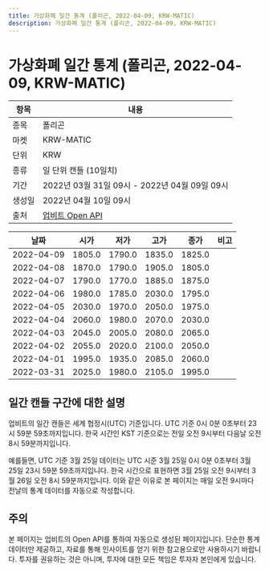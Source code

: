 ```yaml
---
title: 가상화폐 일간 통계 (폴리곤, 2022-04-09, KRW-MATIC)
description: 가상화폐 일간 통계 (폴리곤, 2022-04-09, KRW-MATIC)
---
```



가상화폐 일간 통계 (폴리곤, 2022-04-09, KRW-MATIC)
===

|항목|내용|
|--|--|
|종목|폴리곤|
|마켓|KRW-MATIC|
|단위|KRW|
|종류|일 단위 캔들 (10일치)|
|기간|2022년 03월 31일 09시 - 2022년 04월 09일 09시|
|생성일|2022년 04월 10일 09시|
|출처|[업비트 Open API](https://docs.upbit.com)|


|날짜|시가|저가|고가|종가|비고|
|--|--|--|--|--|--|
|2022-04-09|1805.0|1790.0|1835.0|1825.0|    |
|2022-04-08|1870.0|1790.0|1905.0|1805.0|    |
|2022-04-07|1790.0|1770.0|1885.0|1875.0|    |
|2022-04-06|1980.0|1785.0|2030.0|1795.0|    |
|2022-04-05|2030.0|1970.0|2050.0|1975.0|    |
|2022-04-04|2060.0|1980.0|2070.0|2030.0|    |
|2022-04-03|2045.0|2005.0|2080.0|2065.0|    |
|2022-04-02|2055.0|2020.0|2100.0|2050.0|    |
|2022-04-01|1995.0|1935.0|2085.0|2060.0|    |
|2022-03-31|2025.0|1980.0|2105.0|1995.0|    |


일간 캔들 구간에 대한 설명
---


업비트의 일간 캔들은 세계 협정시(UTC) 기준입니다. 
UTC 기준 0시 0분 0초부터 23시 59분 59초까지입니다. 
한국 시간인 KST 기준으로는 전일 오전 9시부터 다음날 오전 8시 59분까지입니다. 


예를들면, UTC 기준 3월 25일 데이터는 UTC 시준 3월 25일 0시 0분 0초부터 3월 25일 23시 59분 59초까지입니다. 
한국 시간으로 표현하면 3월 25일 오전 9시부터 3월 26일 오전 8시 59분까지입니다. 
이와 같은 이유로 본 페이지는 매일 오전 9시마다 전날의 통계 데이터를 자동으로 작성합니다. 


주의
---


본 페이지는 업비트의 Open API를 통하여 자동으로 생성된 페이지입니다. 
단순한 통계 데이터만 제공하고, 자료를 통해 인사이트를 얻기 위한 참고용으로만 사용하시기 바랍니다. 
투자를 권유하는 것은 아니며, 투자에 대한 모든 책임은 투자자 본인에게 있습니다. 
